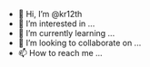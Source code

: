 - 👋 Hi, I’m @kr12th
- 👀 I’m interested in ...
- 🌱 I’m currently learning ...
- 💞️ I’m looking to collaborate on ...
- 📫 How to reach me ...

<!---
kr12th/kr12th is a ✨ special ✨ repository because its `README.md` (this file) appears on your GitHub profile.
You can click the Preview link to take a look at your changes.
--->
